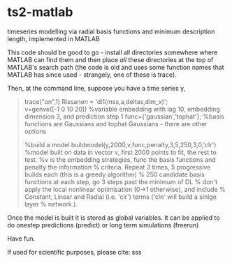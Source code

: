 # ts2-matlab
timeseries modelling via radial basis functions and minimum description length, implemented in MATLAB

This code should be good to go - install all directories somewhere where MATLAB can find them and then place *all* these directories at the top of MATLAB's search path (the code is old and uses some function names that MATLAB has since used - strangely, one of these is trace).

Then, at the command line, suppose you have a time series y,

> trace("on",1)
> Rissanen = 'dl1(mss,a,deltas,dim_x)';  
> v=genve([-1 0 10 20]) %variable embedding with lag 10, embedding dimension 3, and prediction step 1
> func={'gaussian','tophat'}; %basis functions are Gaussians and tophat Gaussians - there are other options
>
> %build a model
> buildmodel(y,2000,v,func,penalty,3,5,250,3,0,'clr')
> %model built on data in vector v, first 2000 points to fit, the rest to test.
> %v is the embedding strategies, func the basis functions and penalty the information
> % criteria. Repeat 3 times, 5 progressive builds each (this is a greedy algorithm)
> % 250 candidate basis functions at each step, go 3 steps past the minimum of DL
> % don't apply the local nonlinear optimisation (0->1 otherwise), and include
> % Constant, Linear and Radial (i.e. 'clr') terms ('cln' will build a sinlge layer
> % network.).

Once the model is built it is stored as global variables. It can be applied to do onestep predictions (predict) or long term simulations (freerun)

Have fun.

If used for scientific purposes, please cite:
sss
